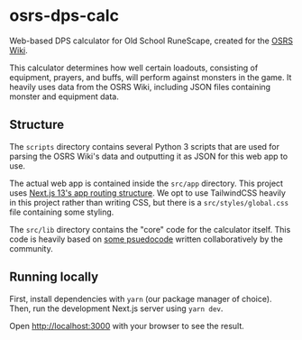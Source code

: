 # osrs-dps-calc

Web-based DPS calculator for Old School RuneScape, created for the [OSRS Wiki](https://oldschool.runescape.wiki).

This calculator determines how well certain loadouts, consisting of equipment, prayers, and buffs, will perform against monsters in the game. It heavily uses data from the OSRS Wiki, including JSON files containing monster and equipment data.

## Structure
The `scripts` directory contains several Python 3 scripts that are used for parsing the OSRS Wiki's data and outputting it as JSON for this web app to use.

The actual web app is contained inside the `src/app` directory. This project uses [Next.js 13's app routing structure](https://nextjs.org/docs). We opt to use TailwindCSS heavily in this project rather than writing CSS, but there is a `src/styles/global.css` file containing some styling.

The `src/lib` directory contains the "core" code for the calculator itself. This code is heavily based on [some psuedocode](https://oldschool.runescape.wiki/w/RuneScape:Sandbox/combat_pseudocode) written collaboratively by the community.


## Running locally

First, install dependencies with `yarn` (our package manager of choice). Then, run the development Next.js server using `yarn dev`.

Open [http://localhost:3000](http://localhost:3000) with your browser to see the result.
